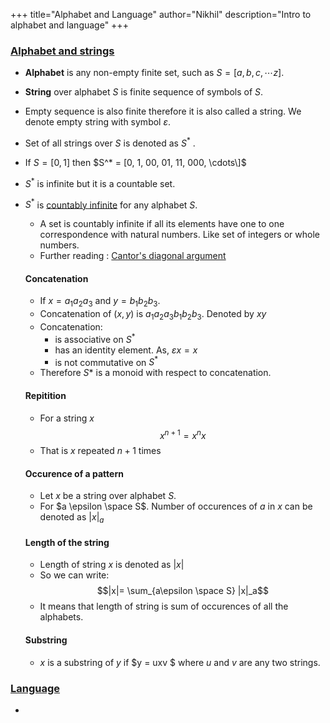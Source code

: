 +++
title="Alphabet and Language"
author="Nikhil"
description="Intro to alphabet and language"
+++

### [Alphabet and strings](#)
- __Alphabet__ is any non-empty finite set, such as $S=[a,b,c, \cdots z]$.
- __String__ over alphabet $S$ is finite sequence of symbols of $S$.
- Empty sequence is also finite therefore it is also called a string. We denote empty string with symbol $\varepsilon$.
- Set of all strings over $S$ is denoted as $S^*$ .
- If $S=[0,1]$ then $S^* = [0, 1, 00, 01, 11, 000, \cdots\]$
- $S^*$ is infinite but it is a countable set. 
- $S^*$ is [countably infinite](https://mathinsight.org/definition/countably_infinite) for any alphabet $S$.
	- A set is countably infinite if all its elements have one to one correspondence with natural numbers. Like set of integers or whole numbers.
	- Further reading : [Cantor's diagonal argument](https:www.planetmath.org/cantorsdiagonalargument)
	
	#### Concatenation
	- If $x= a_1 a_2 a_3$ and $y=b_1 b_2 b_3$. 
	- Concatenation of $(x,y)$ is $a_1 a_2 a_3 b_1 b_2 b_3$. Denoted by $xy$
	- Concatenation:
		- is associative on $S^*$
		- has an identity element. As, $\varepsilon x = x$
		- is not commutative on $S^*$
	- Therefore $S*$ is a monoid with respect to concatenation.
	
	#### Repitition
	- For a string $x$
	$$x^{n+1}=x^nx$$  
	- That is $x$ repeated $n+1$ times
	
	#### Occurence of a pattern
	- Let $x$ be a string over alphabet $S$.
	- For $a \epsilon \space S$. Number of occurences of $a$ in $x$ can be denoted as $|x|_a$
	
	#### Length of the string
	- Length of string $x$ is denoted as $|x|$
	- So we can write:
	$$|x|= \sum_{a\epsilon \space S} |x|_a$$
	- It means that length of string is sum of occurences of all the alphabets.
	
	#### Substring
	- $x$ is a substring of $y$ if $y = uxv $ where $u$ and $v$ are any two strings.



### [Language](#)
- 
